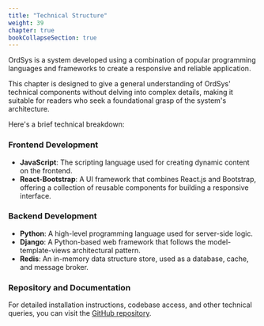 ```yaml
---
title: "Technical Structure"
weight: 39
chapter: true
bookCollapseSection: true
---
```


OrdSys is a system developed using a combination of popular programming languages and frameworks to create a responsive and reliable application.

This chapter is designed to give a general understanding of OrdSys' technical components without delving into complex details, making it suitable for readers who seek a foundational grasp of the system's architecture.

Here's a brief technical breakdown:

### Frontend Development

- **JavaScript**: The scripting language used for creating dynamic content on the frontend.
- **React-Bootstrap**: A UI framework that combines React.js and Bootstrap, offering a collection of reusable components for building a responsive interface.

### Backend Development

- **Python**: A high-level programming language used for server-side logic.
- **Django**: A Python-based web framework that follows the model-template-views architectural pattern.
- **Redis**: An in-memory data structure store, used as a database, cache, and message broker.

### Repository and Documentation

For detailed installation instructions, codebase access, and other technical queries, you can visit the [GitHub repository](https://github.com/utnkar/ordsys).
